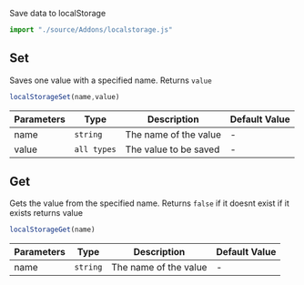 Save data to localStorage
```js
import "./source/Addons/localstorage.js"
```
## Set 
Saves one value with a specified name. Returns `value`

```javascript
localStorageSet(name,value)
```

| Parameters   | Type     | Description                           | Default Value |
|--------------|----------|---------------------------------------|---------------|
| name         | `string` | The name of the value                 | -             |
| value        | `all types` | The value to be saved              | -             |

## Get
Gets the value from the specified name. Returns `false` if it doesnt exist if it exists returns value

```javascript
localStorageGet(name)
```

| Parameters   | Type     | Description                           | Default Value |
|--------------|----------|---------------------------------------|---------------|
| name         | `string` | The name of the value                 | -             |
